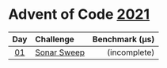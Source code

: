 # Advent of Code [2021](https://adventofcode.com/2021)

|      Day       | Challenge                                          | Benchmark (µs) |
| :------------: | :------------------------------------------------- | -------------: |
| [01](./d01.rs) | [Sonar Sweep](https://adventofcode.com/2021/day/1) |   (incomplete) |
